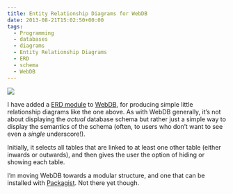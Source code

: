 ```yaml
---
title: Entity Relationship Diagrams for WebDB
date: 2013-08-21T15:02:50+00:00
tags:
  - Programming
  - databases
  - diagrams
  - Entity Relationship Diagrams
  - ERD
  - schema
  - WebDB
---
```


![](/2013/0821_erd_twyne_dev.png)

I have added a [ERD module](https://github.com/samwilson/kohana_webdb_erd) to [WebDB](https://github.com/samwilson/kohana_webdb), for producing simple little relationship diagrams like the one above. As with WebDB generally, it’s not about displaying the _actual_ database schema but rather just a simple way to display the semantics of the schema (often, to users who don’t want to see even a _single_ underscore!).

Initially, it selects all tables that are linked to at least one other table (either inwards or outwards), and then gives the user the option of hiding or showing each table.

I’m moving WebDB towards a modular structure, and one that can be installed with [Packagist](https://packagist.org/packages/samwilson/kohana_webdb_erd). Not there yet though.

